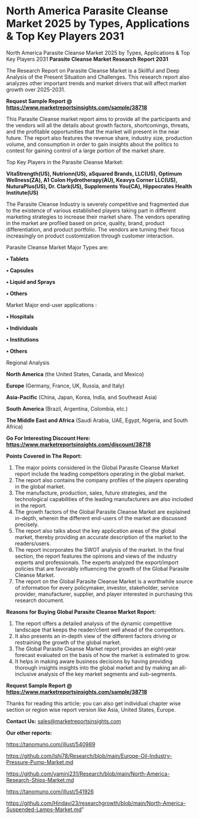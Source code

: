# North America Parasite Cleanse Market 2025 by Types, Applications & Top Key Players 2031
North America Parasite Cleanse Market 2025 by Types, Applications & Top Key Players 2031
<strong>Parasite Cleanse Market Research Report 2031</strong>

The Research Report on Parasite Cleanse Market is a Skillful and Deep Analysis of the Present Situation and Challenges. This research report also analyzes other important trends and market drivers that will affect market growth over 2025-2031.

<strong>Request Sample Report @ <a href=https://www.marketreportsinsights.com/sample/38718>https://www.marketreportsinsights.com/sample/38718</a></strong>

This Parasite Cleanse market report aims to provide all the participants and the vendors will all the details about growth factors, shortcomings, threats, and the profitable opportunities that the market will present in the near future. The report also features the revenue share, industry size, production volume, and consumption in order to gain insights about the politics to contest for gaining control of a large portion of the market share.

Top Key Players in the Parasite Cleanse Market:

<strong>VitaStrength(US), Nutrionn(US), aSquared Brands, LLC(US), Optimum Wellness(ZA), A1 Colon Hydrotherapy(AU), Keavys Corner LLC(US), NuturaPlus(US), Dr. Clark(US), Supplements You(CA), Hippocrates Health Institute(US)</strong>

The Parasite Cleanse Industry is severely competitive and fragmented due to the existence of various established players taking part in different marketing strategies to increase their market share. The vendors operating in the market are profiled based on price, quality, brand, product differentiation, and product portfolio. The vendors are turning their focus increasingly on product customization through customer interaction.

Parasite Cleanse Market Major Types are:

<strong>•  Tablets

•  Capsules

•  Liquid and Sprays

•  Others</strong>

Market Major end-user applications :

<strong>•  Hospitals

•  Individuals

•  Institutions

•  Others</strong>

Regional Analysis

</u><strong><b>North America</b></strong> (the United States, Canada, and Mexico)

<strong><b>Europe </b></strong>(Germany, France, UK, Russia, and Italy)

<strong><b>Asia-Pacific</b></strong> (China, Japan, Korea, India, and Southeast Asia)

<strong><b>South America</b></strong> (Brazil, Argentina, Colombia, etc.)

<strong><b>The Middle East and Africa</b></strong> (Saudi Arabia, UAE, Egypt, Nigeria, and South Africa)

<strong>Go For Interesting Discount Here: <a href=https://www.marketreportsinsights.com/discount/38718>https://www.marketreportsinsights.com/discount/38718</a></strong>

<strong>Points Covered in The Report:</strong>
<ol>
  <li>The major points considered in the Global Parasite Cleanse Market report include the leading competitors operating in the global market.</li>
  <li>The report also contains the company profiles of the players operating in the global market.</li>
  <li>The manufacture, production, sales, future strategies, and the technological capabilities of the leading manufacturers are also included in the report.</li>
  <li>The growth factors of the Global Parasite Cleanse Market are explained in-depth, wherein the different end-users of the market are discussed precisely.</li>
  <li>The report also talks about the key application areas of the global market, thereby providing an accurate description of the market to the readers/users.</li>
  <li>The report incorporates the SWOT analysis of the market. In the final section, the report features the opinions and views of the industry experts and professionals. The experts analyzed the export/import policies that are favorably influencing the growth of the Global Parasite Cleanse Market.</li>
  <li>The report on the Global Parasite Cleanse Market is a worthwhile source of information for every policymaker, investor, stakeholder, service provider, manufacturer, supplier, and player interested in purchasing this research document.</li>
</ol>
<strong>Reasons for Buying Global Parasite Cleanse Market Report:</strong>

<ol>
  <li>The report offers a detailed analysis of the dynamic competitive landscape that keeps the reader/client well ahead of the competitors.</li>
  <li>It also presents an in-depth view of the different factors driving or restraining the growth of the global market.</li>
  <li>The Global Parasite Cleanse Market report provides an eight-year forecast evaluated on the basis of how the market is estimated to grow.</li>
  <li>It helps in making aware business decisions by having providing thorough insights insights into the global market and by making an all-inclusive analysis of the key market segments and sub-segments.</li>
</ol>
<strong>Request Sample Report @ <a href=https://www.marketreportsinsights.com/sample/38718>https://www.marketreportsinsights.com/sample/38718</a></strong>


Thanks for reading this article; you can also get individual chapter wise section or region wise report version like Asia, United States, Europe.

<strong>Contact Us:</strong>
sales@marketreportsinsights.com

<strong>Our other reports:</strong>

<a href=https://tanomuno.com/illust/540989>https://tanomuno.com/illust/540989</a>

<a href=https://github.com/Ishi78/Research/blob/main/Europe-Oil-Industry-Pressure-Pump-Market.md>https://github.com/Ishi78/Research/blob/main/Europe-Oil-Industry-Pressure-Pump-Market.md</a>

<a href=https://github.com/yamini231/Research/blob/main/North-America-Research-Ships-Market.md>https://github.com/yamini231/Research/blob/main/North-America-Research-Ships-Market.md</a>

<a href=https://tanomuno.com/illust/541926>https://tanomuno.com/illust/541926</a>

<a href=https://github.com/Hindavi23/researchgrowth/blob/main/North-America-Suspended-Lamps-Market.md>https://github.com/Hindavi23/researchgrowth/blob/main/North-America-Suspended-Lamps-Market.md</a>"
